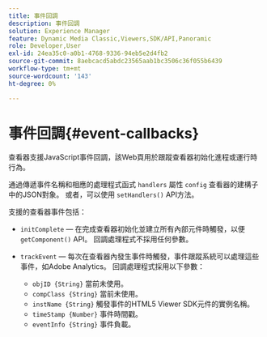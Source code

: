 ```yaml
---
title: 事件回調
description: 事件回調
solution: Experience Manager
feature: Dynamic Media Classic,Viewers,SDK/API,Panoramic
role: Developer,User
exl-id: 24ea35c0-a0b1-4768-9336-94eb5e2d4fb2
source-git-commit: 8aebcacd5abdc23565aab1bc3506c36f055b6439
workflow-type: tm+mt
source-wordcount: '143'
ht-degree: 0%

---
```


# 事件回調{#event-callbacks}

查看器支援JavaScript事件回調，該Web頁用於跟蹤查看器初始化進程或運行時行為。

通過傳遞事件名稱和相應的處理程式函式 `handlers` 屬性 `config` 查看器的建構子中的JSON對象。 或者，可以使用 `setHandlers()` API方法。

支援的查看器事件包括：

* `initComplete`  — 在完成查看器初始化並建立所有內部元件時觸發，以便 `getComponent()` API。 回調處理程式不採用任何參數。
* `trackEvent`  — 每次在查看器內發生事件時觸發，事件跟蹤系統可以處理這些事件，如Adobe Analytics。 回調處理程式採用以下參數：

   * `objID {String}` 當前未使用。
   * `compClass {String}` 當前未使用。
   * `instName {String}` 觸發事件的HTML5 Viewer SDK元件的實例名稱。
   * `timeStamp {Number}` 事件時間戳。
   * `eventInfo {String}` 事件負載。

